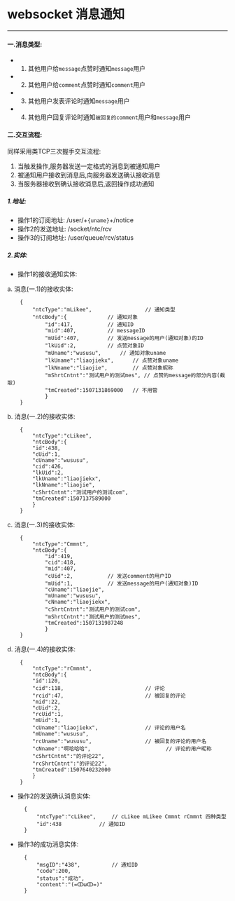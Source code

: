 # websocket 消息通知
----

####  一.消息类型:

- 1. 其他用户给`message`点赞时通知`message`用户
- 2. 其他用户给`comment`点赞时通知`comment`用户
- 3. 其他用户发表评论时通知`message`用户
- 4. 其他用户回复评论时通知`被回复的comment`用户和`message`用户



#### 二.交互流程:

同样采用类TCP三次握手交互流程:
 1. 当触发操作,服务器发送一定格式的消息到被通知用户
 2. 被通知用户接收到消息后,向服务器发送确认接收消息
 3. 当服务器接收到确认接收消息后,返回操作成功通知

##### 1.地址:

- 操作1的订阅地址: /user/+`{uname}`+/notice
- 操作2的发送地址: /socket/ntc/rcv
- 操作3的订阅地址: /user/queue/rcv/status

##### 2.实体:

- 操作1的接收通知实体:

a.  消息(一.1)的接收实体:

		{
			"ntcType":"mLikee",             	// 通知类型
			"ntcBody":{				// 通知对象
				"id":417,			// 通知ID
				"mid":407,			// messageID
				"mUid":407,			// 发送message的用户(通知对象)的ID
				"lkUid":2,			// 点赞对象ID
				"mUname":"wususu",		// 通知对象uname
				"lkUname":"liaojiekx",		// 点赞对象uname
				"lkNname":"liaojie",		// 点赞对象昵称
				"mShrtCntnt":"测试用户的测试mes", // 点赞的message的部分内容(截取)
				"tmCreated":1507131869000	// 不用管
				}
		}

b. 消息(一.2)的接收实体:

		{
			"ntcType":"cLikee",
			"ntcBody":{
			"id":438,
			"cUid":1,
			"cUname":"wususu",
			"cid":426,
			"lkUid":2,
			"lkUname":"liaojiekx",
			"lkNname":"liaojie",
			"cShrtCntnt":"测试用户的测试com",
			"tmCreated":1507137589000
			}
		}

c. 消息(一.3)的接收实体:

		{
			"ntcType":"Cmmnt",
			"ntcBody":{
				"id":419,
				"cid":418,			
				"mid":407,			
				"cUid":2,			// 发送comment的用户ID
				"mUid":1,			// 发送message的用户(通知对象)ID
				"cUname":"liaojie",		
				"mUname":"wususu",
				"cNname":"liaojiekx",		
				"cShrtCntnt":"测试用户的测试com",
				"mShrtCntnt":"测试用户的测试mes",
				"tmCreated":1507131987248
				}
		}

d. 消息(一.4)的接收实体:

		{
			"ntcType":"rCmmnt",
			"ntcBody":{
			"id":120,
			"cid":118,							// 评论
			"rcid":47,							// 被回复的评论
			"mid":22,
			"cUid":2,
			"rcUid":1,
			"mUid":1,
			"cUname":"liaojiekx",				// 评论的用户名
			"mUname":"wususu",					
			"rcUname":"wususu",					// 被回复的评论的用户名
			"cNname":"啊哈哈哈",						// 评论的用户昵称
			"cShrtCntnt":"的评论22",
			"rcShrtCntnt":"的评论22",
			"tmCreated":1507640232000
			}
		}

- 操作2的发送确认消息实体:

		{
			"ntcType":"cLikee",		// cLikee mLikee Cmmnt rCmmnt 四种类型
			"id":438			// 通知ID
		}
		
- 操作3的成功消息实体:

		{
			"msgID":"438",			// 通知ID
			"code":200,
			"status":"成功",
			"content":"(=ↀωↀ=)"
		}



		
